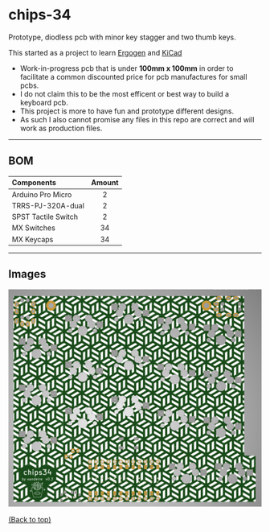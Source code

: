 # chips-34

Prototype, diodless pcb with minor key stagger and two thumb keys.

This started as a project to learn [Ergogen](https://github.com/ergogen/ergogen) and [KiCad](https://www.kicad.org/)

- Work-in-progress pcb that is under **100mm x 100mm** in order to facilitate a common discounted price for pcb manufactures for small pcbs.
- I do not claim this to be the most efficent or best way to build a keyboard pcb.
- This project is more to have fun and prototype different designs.
- As such I also cannot promise any files in this repo are correct and will work as production files.

---

## BOM

| Components                                              | Amount |
| :------------------------------------------------------ | :----: |
| Arduino Pro Micro                                       | 2      |
| TRRS-PJ-320A-dual                                       | 2      |
| SPST Tactile Switch                                     | 2      |
| MX Switches                                             | 34     |
| MX Keycaps                                              | 34     |

---

## Images

<img
    src = 'image/img_pcb_gerber.png'
    alt = 'Gerber file for pcb'
    align = centre
/>

[(Back to top)](#chips-34)
